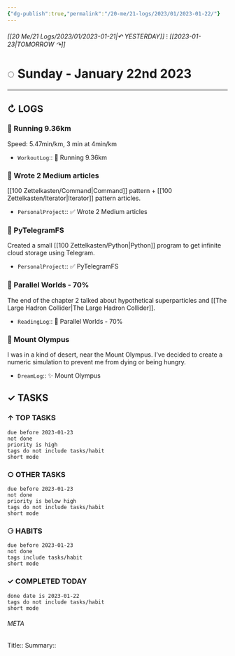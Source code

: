 ```yaml
---
{"dg-publish":true,"permalink":"/20-me/21-logs/2023/01/2023-01-22/"}
---
```


###### [[20 Me/21 Logs/2023/01/2023-01-21\|↶ YESTERDAY]] ⁝ [[2023-01-23\|TOMORROW ↷]]
# ◌ Sunday - January 22nd 2023
---
## ↻ LOGS
### 🏃 Running 9.36km
Speed: 5.47min/km, 3 min at 4min/km 
- `WorkoutLog`:: 🏃 Running 9.36km

### 🚧 Wrote 2 Medium articles
[[100 Zettelkasten/Command\|Command]] pattern + [[100 Zettelkasten/Iterator\|Iterator]] pattern articles.
- `PersonalProject`:: ✅ Wrote 2 Medium articles

### 🚧 PyTelegramFS
Created a small [[100 Zettelkasten/Python\|Python]] program to get infinite cloud storage using Telegram.
- `PersonalProject`:: ✅ PyTelegramFS

### 📕 Parallel Worlds - 70%
The end of the chapter 2 talked about hypothetical superparticles and [[The Large Hadron Collider\|The Large Hadron Collider]].
- `ReadingLog`:: 📖 Parallel Worlds - 70% 

### 💭 Mount Olympus
I was in a kind of desert, near the Mount Olympus. I've decided to create a numeric simulation to prevent me from dying or being hungry.
- `DreamLog`:: ✨ Mount Olympus


## ✓ TASKS

###  ↑ TOP TASKS
```tasks
due before 2023-01-23
not done
priority is high
tags do not include tasks/habit
short mode
```

### ○ OTHER TASKS
```tasks
due before 2023-01-23
not done
priority is below high
tags do not include tasks/habit
short mode
```

### ⚆ HABITS
```tasks
due before 2023-01-23
not done
tags include tasks/habit
short mode
```

### ✓ COMPLETED TODAY
```tasks
done date is 2023-01-22
tags do not include tasks/habit
short mode
```





###### META
Title:: 
Summary:: 



